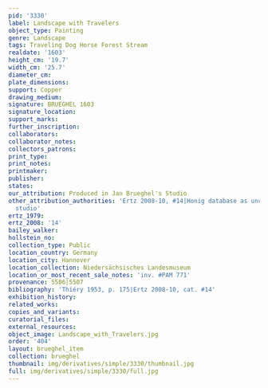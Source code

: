 ```yaml
---
pid: '3330'
label: Landscape with Travelers
object_type: Painting
genre: Landscape
tags: Traveling Dog Horse Forest Stream
realdate: '1603'
height_cm: '19.7'
width_cm: '25.7'
diameter_cm: 
plate_dimensions: 
support: Copper
drawing_medium: 
signature: BRUEGHEL 1603
signature_location: 
support_marks: 
further_inscription: 
collaborators: 
collaborator_notes: 
collectors_patrons: 
print_type: 
print_notes: 
printmaker: 
publisher: 
states: 
our_attribution: Produced in Jan Brueghel's Studio
other_attribution_authorities: 'Ertz 2008-10, #14|Honig database as uncertain, possibly
  studio'
ertz_1979: 
ertz_2008: '14'
bailey_walker: 
hollstein_no: 
collection_type: Public
location_country: Germany
location_city: Hannover
location_collection: Niedersächsisches Landesmuseum
location_or_most_recent_sale_notes: 'inv. #PAM 771'
provenance: 5506|5507
bibliography: 'Thiéry 1953, p. 175|Ertz 2008-10, cat. #14'
exhibition_history: 
related_works: 
copies_and_variants: 
curatorial_files: 
external_resources: 
object_image: Landscape_with_Travelers.jpg
order: '404'
layout: brueghel_item
collection: brueghel
thumbnail: img/derivatives/simple/3330/thumbnail.jpg
full: img/derivatives/simple/3330/full.jpg
---
```

